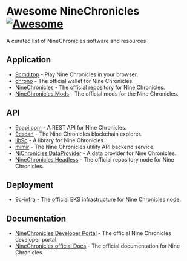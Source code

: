 # Awesome NineChronicles [![Awesome](https://cdn.rawgit.com/sindresorhus/awesome/d7305f38d29fed78fa85652e3a63e154dd8e8829/media/badge.svg)](https://github.com/sindresorhus/awesome)

A curated list of NineChronicles software and resources

## Application
- [9cmd.top](https://9cmd.top/) - Play Nine Chronicles in your browser.
- [chrono](https://github.com/planetarium/chrono) - The official wallet for Nine Chronicles.
- [NineChronicles](https://github.com/planetarium/NineChronicles) - The official repository for Nine Chronicles.
- [NineChronicles.Mods](https://github.com/planetarium/NineChronicles.Mods) - The official mods for the Nine Chronicles.

## API

- [9capi.com](https://9capi.com/) - A REST API for Nine Chronicles.
- [9cscan](https://github.com/planetarium/9cscan.com) - The Nine Chronicles blockchain explorer.
- [lib9c](https://github.com/planetarium/lib9c) - A library for Nine Chronicles.
- [mimir](https://github.com/planetarium/mimir) - The Nine Chronicles utility API backend service.
- [NiChronicles.DataProvider](https://github.com/planetarium/NineChronicles.DataProvider) - A data provider for Nine Chronicles.
- [NineChronicles.Headless](https://github.com/planetarium/NineChronicles.Headless/) - The official repository node for Nine Chronicles.

## Deployment
- [9c-infra](https://github.com/planetarium/9c-infra) - The official EKS infrastructure for Nine Chronicles node.

## Documentation
- [NineChronicles Developer Portal](https://github.com/planetarium/www.nine-chronicles.dev) - The official Nine Chronicles developer portal.
- [NineChronicles official Docs](https://docs.nine-chronicles.com/) - The official documentation for Nine Chronicles.